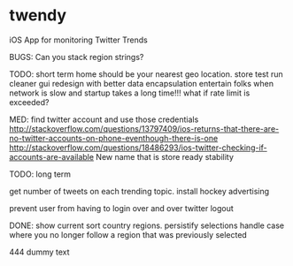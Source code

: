 # twendy
iOS App for monitoring Twitter Trends

BUGS:
Can you stack region strings?

TODO: short term
home should be your nearest geo location.
store test run
cleaner gui
redesign with better data encapsulation
entertain folks when network is slow and startup takes a long time!!!
what if rate limit is exceeded?

MED:
find twitter account and use those credentials
http://stackoverflow.com/questions/13797409/ios-returns-that-there-are-no-twitter-accounts-on-phone-eventhough-there-is-one
http://stackoverflow.com/questions/18486293/ios-twitter-checking-if-accounts-are-available
New name that is store ready
stability


TODO: long term

get number of tweets on each trending topic.
install hockey
advertising

prevent user from having to login over and over
twitter logout


DONE:
show current 
sort country regions.
persistify selections
handle case where you no longer follow a region that was previously selected


444
dummy text
